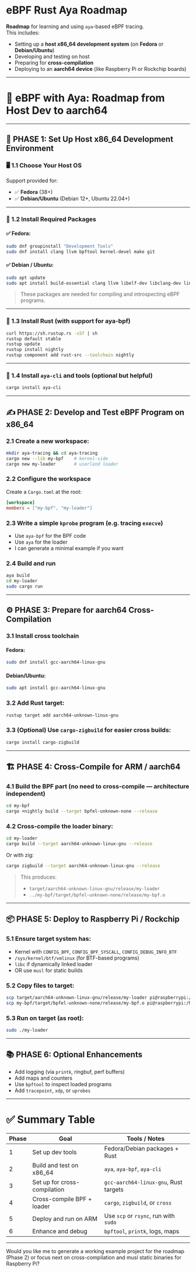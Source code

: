 # eBPF  Rust Aya Roadmap

**Roadmap** for learning and using `aya`-based eBPF tracing.   
This includes:

* Setting up a **host x86\_64 development system** (on **Fedora** or **Debian/Ubuntu**)
* Developing and testing on host
* Preparing for **cross-compilation**
* Deploying to an **aarch64 device** (like Raspberry Pi or Rockchip boards)

---

# 🚀 **eBPF with Aya: Roadmap from Host Dev to aarch64**

---

## 🧱 PHASE 1: Set Up Host x86\_64 Development Environment

### 🖥️ 1.1 Choose Your Host OS

Support provided for:

* ✅ **Fedora** (38+)
* ✅ **Debian/Ubuntu** (Debian 12+, Ubuntu 22.04+)

---

### 🧰 1.2 Install Required Packages

#### ✅ Fedora:

```bash
sudo dnf groupinstall "Development Tools"
sudo dnf install clang llvm bpftool kernel-devel make git
```

#### ✅ Debian / Ubuntu:

```bash
sudo apt update
sudo apt install build-essential clang llvm libelf-dev libclang-dev linux-headers-$(uname -r) bpftool git
```

> These packages are needed for compiling and introspecting eBPF programs.

---

### 🦀 1.3 Install Rust (with support for aya-bpf)

```bash
curl https://sh.rustup.rs -sSf | sh
rustup default stable
rustup update
rustup install nightly
rustup component add rust-src --toolchain nightly
```

---

### 🔧 1.4 Install `aya-cli` and tools (optional but helpful)

```bash
cargo install aya-cli
```

---

## ✍️ PHASE 2: Develop and Test eBPF Program on x86\_64

### 2.1 Create a new workspace:

```bash
mkdir aya-tracing && cd aya-tracing
cargo new --lib my-bpf    # kernel-side
cargo new my-loader       # userland loader
```

### 2.2 Configure the workspace

Create a `Cargo.toml` at the root:

```toml
[workspace]
members = ["my-bpf", "my-loader"]
```

### 2.3 Write a simple `kprobe` program (e.g. tracing `execve`)

* Use `aya-bpf` for the BPF code
* Use `aya` for the loader
* I can generate a minimal example if you want

### 2.4 Build and run

```bash
aya build
cd my-loader
sudo cargo run
```

---

## ⚙️ PHASE 3: Prepare for aarch64 Cross-Compilation

### 3.1 Install cross toolchain

#### Fedora:

```bash
sudo dnf install gcc-aarch64-linux-gnu
```

#### Debian/Ubuntu:

```bash
sudo apt install gcc-aarch64-linux-gnu
```

### 3.2 Add Rust target:

```bash
rustup target add aarch64-unknown-linux-gnu
```

### 3.3 (Optional) Use `cargo-zigbuild` for easier cross builds:

```bash
cargo install cargo-zigbuild
```

---

## 🏗️ PHASE 4: Cross-Compile for ARM / aarch64

### 4.1 Build the BPF part (no need to cross-compile — architecture independent)

```bash
cd my-bpf
cargo +nightly build --target bpfel-unknown-none --release
```

### 4.2 Cross-compile the loader binary:

```bash
cd my-loader
cargo build --target aarch64-unknown-linux-gnu --release
```

Or with zig:

```bash
cargo zigbuild --target aarch64-unknown-linux-gnu --release
```

> This produces:
>
> * `target/aarch64-unknown-linux-gnu/release/my-loader`
> * `../my-bpf/target/bpfel-unknown-none/release/my-bpf.o`

---

## 📦 PHASE 5: Deploy to Raspberry Pi / Rockchip

### 5.1 Ensure target system has:

* Kernel with `CONFIG_BPF`, `CONFIG_BPF_SYSCALL`, `CONFIG_DEBUG_INFO_BTF`
* `/sys/kernel/btf/vmlinux` (for BTF-based programs)
* `libc` if dynamically linked loader
* OR use `musl` for static builds

### 5.2 Copy files to target:

```bash
scp target/aarch64-unknown-linux-gnu/release/my-loader pi@raspberrypi:/home/pi/
scp my-bpf/target/bpfel-unknown-none/release/my-bpf.o pi@raspberrypi:/home/pi/
```

### 5.3 Run on target (as root):

```bash
sudo ./my-loader
```

---

## 📚 PHASE 6: Optional Enhancements

* Add logging (via `printk`, ringbuf, perf buffers)
* Add maps and counters
* Use `bpftool` to inspect loaded programs
* Add `tracepoint`, `xdp`, or `uprobes`

---

# ✅ Summary Table

| Phase | Goal                         | Tools / Notes                         |
| ----- | ---------------------------- | ------------------------------------- |
| 1     | Set up dev tools             | Fedora/Debian packages + Rust         |
| 2     | Build and test on x86\_64    | `aya`, `aya-bpf`, `aya-cli`           |
| 3     | Set up for cross-compilation | `gcc-aarch64-linux-gnu`, Rust targets |
| 4     | Cross-compile BPF + loader   | `cargo`, `zigbuild`, or `cross`       |
| 5     | Deploy and run on ARM        | Use `scp` or `rsync`, run with `sudo` |
| 6     | Enhance and debug            | `bpftool`, `printk`, logs, maps       |

---

Would you like me to generate a working example project for the roadmap (Phase 2) or focus next on cross-compilation and musl static binaries for Raspberry Pi?
